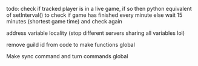 todo:
check if tracked player is in a live game, if so then
  python equivalent of setInterval() to check if game has finished every minute 
else
  wait 15 minutes (shortest game time) and check again

address variable locality (stop different servers sharing all variables lol)

remove guild id from code to make functions global


Make sync command and turn commands global